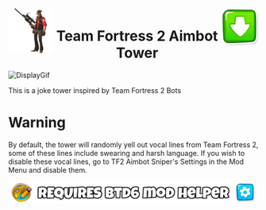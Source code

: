 <a href="https://github.com/Void-n-Null/BTD6-TF2-Aimbot-Tower/releases/latest">
    <img align="left" alt="Icon" height="90" src="Icon.png">
    <img align="right" alt="Download" height="75" src="https://raw.githubusercontent.com/gurrenm3/BTD-Mod-Helper/master/BloonsTD6%20Mod%20Helper/Resources/DownloadBtn.png">
</a>

<h1 align="center">Team Fortress 2 Aimbot Tower</h1>

![DisplayGif](https://github.com/Void-n-Null/BTD6-TF2-Aimbot-Tower/blob/main/ezgif-4-24d121a178.gif)

This is a joke tower inspired by Team Fortress 2 Bots

<h1> Warning </h1>
By default, the tower will randomly yell out vocal lines from Team Fortress 2, some of these lines include swearing and harsh language. If you wish to disable these vocal lines, go to TF2 Aimbot Sniper's Settings in the Mod Menu and disable them.

[![Requires BTD6 Mod Helper](https://raw.githubusercontent.com/gurrenm3/BTD-Mod-Helper/master/banner.png)](https://github.com/gurrenm3/BTD-Mod-Helper#readme)
